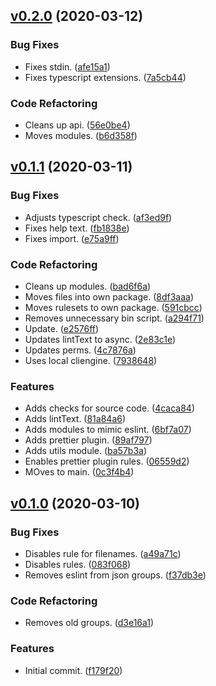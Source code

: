 <a name="v0.2.0"></a>
## [v0.2.0](https://github.com/alexseitsinger/patched/compare/v0.1.1...v0.2.0) (2020-03-12)

### Bug Fixes
- Fixes stdin. ([afe15a1](https://github.com/alexseitsinger/patched/commit/afe15a12eaf56cc511e6ae1aa3868508da4b3a0e))
- Fixes typescript extensions. ([7a5cb44](https://github.com/alexseitsinger/patched/commit/7a5cb44b7c92c7f42c130ea7321cc1eee99bdc42))

### Code Refactoring
- Cleans up api. ([56e0be4](https://github.com/alexseitsinger/patched/commit/56e0be4b3f89a1b4cfa4c44a5363a937ff3c621c))
- Moves modules. ([b6d358f](https://github.com/alexseitsinger/patched/commit/b6d358f515d2218330dd76c73d6ae8aa4322b6cb))


<a name="v0.1.1"></a>
## [v0.1.1](https://github.com/alexseitsinger/patched/compare/v0.1.0...v0.1.1) (2020-03-11)

### Bug Fixes
- Adjusts typescript check. ([af3ed9f](https://github.com/alexseitsinger/patched/commit/af3ed9f1f3c6bf6a422355860dc9e1ad0560df45))
- Fixes help text. ([fb1838e](https://github.com/alexseitsinger/patched/commit/fb1838e4da637ad43055c94d0f6c6852d1ff30ad))
- Fixes import. ([e75a9ff](https://github.com/alexseitsinger/patched/commit/e75a9ff4aa246b73fd3b37d5043772306b1be48a))

### Code Refactoring
- Cleans up modules. ([bad6f6a](https://github.com/alexseitsinger/patched/commit/bad6f6ab02d9b7c3de210614f49d7345af8c0a2c))
- Moves files into own package. ([8df3aaa](https://github.com/alexseitsinger/patched/commit/8df3aaae69b7a80a7d9e34cb7ecf312cb40f66c8))
- Moves rulesets to own package. ([591cbcc](https://github.com/alexseitsinger/patched/commit/591cbcc999be6624f824225c2bdbf146f831bced))
- Removes unnecessary bin script. ([a294f71](https://github.com/alexseitsinger/patched/commit/a294f71f594dbaa6c697f0625c48c61391e2d374))
- Update. ([e2576ff](https://github.com/alexseitsinger/patched/commit/e2576ffcfa036208e29494bb5f8d1c922a9d0f2d))
- Updates lintText to async. ([2e83c1e](https://github.com/alexseitsinger/patched/commit/2e83c1e6edae666f26b6d6b86ea95b4c25d9d03b))
- Updates perms. ([4c7876a](https://github.com/alexseitsinger/patched/commit/4c7876ae591ce96a17e1d4062b8e3a4ba2f97f03))
- Uses local cliengine. ([7938648](https://github.com/alexseitsinger/patched/commit/7938648b4d19cffa8db6b2d4de804562b24794a2))

### Features
- Adds checks for source code. ([4caca84](https://github.com/alexseitsinger/patched/commit/4caca84bca706f538c4e1d969f05ae5430a6dda8))
- Adds lintText. ([81a84a6](https://github.com/alexseitsinger/patched/commit/81a84a6213e2967b67599c32ca07de82890f62e2))
- Adds modules to mimic eslint. ([6bf7a07](https://github.com/alexseitsinger/patched/commit/6bf7a0728c36f60653ca4ac62e1ec2a3cd0d1bd7))
- Adds prettier plugin. ([89af797](https://github.com/alexseitsinger/patched/commit/89af79723b74414faa4452b27fb323410a09486b))
- Adds utils module. ([ba57b3a](https://github.com/alexseitsinger/patched/commit/ba57b3a4e49dd007fc46ff2f85b08ffb1eb7a9cf))
- Enables prettier plugin rules. ([06559d2](https://github.com/alexseitsinger/patched/commit/06559d2f5f5120b0e8c3a4b7b54681007863fcdb))
- MOves to main. ([0c3f4b4](https://github.com/alexseitsinger/patched/commit/0c3f4b462ea04c660f317c1dcd61f6e7f1a4dca6))


<a name="v0.1.0"></a>
## [v0.1.0](https://github.com/alexseitsinger/patched/compare/f179f20308b7734bfcd3c1b2c4527f7ff3e2c0f0...v0.1.0) (2020-03-10)

### Bug Fixes
- Disables rule for filenames. ([a49a71c](https://github.com/alexseitsinger/patched/commit/a49a71ca1e4a09a24023b9b51ec1eb3b623b2fa7))
- Disables rules. ([083f068](https://github.com/alexseitsinger/patched/commit/083f068c63f4d72093dd18c58ac70e7daadfc3db))
- Removes eslint from json groups. ([f37db3e](https://github.com/alexseitsinger/patched/commit/f37db3ea6a9f94ecbcf72987fb2c15d9caf7bed5))

### Code Refactoring
- Removes old groups. ([d3e16a1](https://github.com/alexseitsinger/patched/commit/d3e16a1e93a9adb1e86c9badd97b3771b80d8cf5))

### Features
- Initial commit. ([f179f20](https://github.com/alexseitsinger/patched/commit/f179f20308b7734bfcd3c1b2c4527f7ff3e2c0f0))


